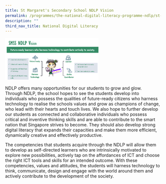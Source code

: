 ```yaml
---
title: St Margaret's Secondary School NDLP Vision
permalink: /programmes/the-national-digital-literacy-programme-ndlp/st-margarets-secondary-school-ndlp-vision/
description: ""
third_nav_title: National Digital Literacy
---
```

<img style="width:60%" src="/images/SMSS%20NDLP%20Vision.png"/>

NDLP offers many opportunities for our students to grow and glow.  Through NDLP, the school hopes to see the students develop into individuals who possess the qualities of future-ready citizens who harness technology to realise the schools values and grow as champions of change, who lead with their hearts and touch lives. We also hope to further develop our students as connected and collaborative individuals who possess critical and inventive thinking skills and are able to contribute to the smart nation that Singapore strives to become. They should also develop strong digital literacy that expands their capacities and make them more efficient, dynamically creative and effectively productive. 

The competencies that students acquire through the NDLP will allow them to develop as self-directed learners who are intrinsically motivated to explore new possibilities, actively tap on the affordances of ICT and choose the right ICT tools and skills for an intended outcome. With these competencies, values and attitudes, the students will harness technology to think, communicate, design and engage with the world around them and actively contribute to the development of the society.